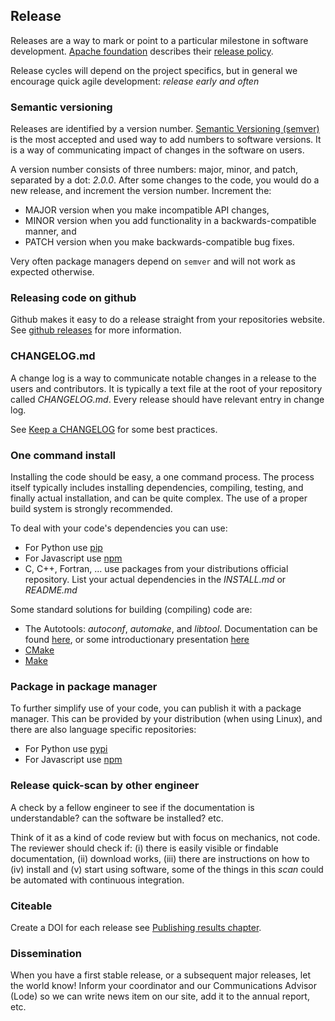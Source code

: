 ## Release

Releases are a way to mark or point to a particular milestone in software development.
[Apache foundation](http://www.apache.org/) describes their [release policy](http://www.apache.org/dev/release.html).

Release cycles will depend on the project specifics, but in general we encourage quick agile development: *release early and often*

### Semantic versioning

Releases are identified by a version number.
[Semantic Versioning (semver)](http://semver.org/) is the most accepted and used way to add numbers to software versions.
It is a way of communicating impact of changes in the software on users.

A version number consists of three numbers: major, minor, and patch, separated by a dot: _2.0.0_.
After some changes to the code, you would do a new release, and increment the version number.
Increment the:
* MAJOR version when you make incompatible API changes,
* MINOR version when you add functionality in a backwards-compatible manner, and
* PATCH version when you make backwards-compatible bug fixes.

Very often package managers depend on `semver` and will not work as expected otherwise.

### Releasing code on github

Github makes it easy to do a release straight from your repositories website.
See [github releases](https://help.github.com/categories/releases/) for more information.

### CHANGELOG.md

A change log is a way to communicate notable changes in a release to the users and contributors.
It is typically a text file at the root of your repository called *CHANGELOG.md*.
Every release should have relevant entry in change log.

See [Keep a CHANGELOG](http://keepachangelog.com/) for some best practices.

### One command install

Installing the code should be easy, a one command process.
The process itself typically includes installing dependencies, compiling, testing, and finally actual installation, and can be quite complex.
The use of a proper build system is strongly recommended.

To deal with your code's dependencies you can use:
* For Python use [pip](https://pypi.python.org/pypi/pip)
* For Javascript use [npm](https://www.npmjs.com/package/npm)
* C, C++, Fortran, ... use packages from your distributions official repository. List your actual dependencies in the *INSTALL.md* or *README.md*

Some standard solutions for building (compiling) code are:
* The Autotools: _autoconf_, _automake_, and _libtool_. Documentation can be found [here](https://www.gnu.org/software/automake/manual/html_node/Autotools-Introduction.html), or some introductionary presentation [here](https://elinux.org/images/4/43/Petazzoni.pdf)
* [CMake](https://cmake.org/)
* [Make](https://www.gnu.org/software/make/)

### Package in package manager

To further simplify use of your code, you can publish it with a package manager.
This can be provided by your distribution (when using Linux), and there are also language specific repositories:
* For Python use [pypi](https://pypi.python.org/pypi)
* For Javascript use [npm](https://www.npmjs.com/)

### Release quick-scan by other engineer

A check by a fellow engineer to see if the documentation is understandable? can the software be installed? etc.

Think of it as a kind of code review but with focus on mechanics, not code. The reviewer should check if:
(i) there is easily visible or findable documentation,
(ii) download works, (iii) there are instructions on how to (iv) install and (v) start using software,
some of the things in this *scan* could be automated with continuous integration.

### Citeable

Create a DOI for each release see [Publishing results chapter](../publishing/publishing_results.md#citing-datasets,-software-and-results).

### Dissemination

When you have a first stable release, or a subsequent major releases, let the world know!
Inform your coordinator and our Communications Advisor (Lode) so we can write news item on our site, add it to the annual report, etc.

